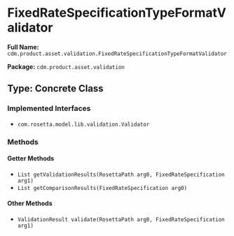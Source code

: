 # FixedRateSpecificationTypeFormatValidator

**Full Name:** `cdm.product.asset.validation.FixedRateSpecificationTypeFormatValidator`

**Package:** `cdm.product.asset.validation`

## Type: Concrete Class

### Implemented Interfaces

- `com.rosetta.model.lib.validation.Validator`

### Methods

#### Getter Methods

- `List getValidationResults(RosettaPath arg0, FixedRateSpecification arg1)`
- `List getComparisonResults(FixedRateSpecification arg0)`

#### Other Methods

- `ValidationResult validate(RosettaPath arg0, FixedRateSpecification arg1)`

